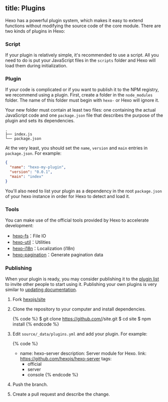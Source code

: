 title: Plugins
---
Hexo has a powerful plugin system, which makes it easy to extend functions without modifying the source code of the core module. There are two kinds of plugins in Hexo:

### Script

If your plugin is relatively simple, it's recommended to use a script. All you need to do is put your JavaScript files in the `scripts` folder and Hexo will load them during initialization.

### Plugin

If your code is complicated or if you want to publish it to the NPM registry, we recommend using a plugin. First, create a folder in the `node_modules` folder. The name of this folder must begin with `hexo-` or Hexo will ignore it.

Your new folder must contain at least two files: one containing the actual JavaScript code and one `package.json` file that describes the purpose of the plugin and sets its dependencies.

``` plain
.
├── index.js
└── package.json
```

At the very least, you should set the `name`, `version` and `main` entries in `package.json`. For example:

``` json package.json
{
  "name": "hexo-my-plugin",
  "version": "0.0.1",
  "main": "index"
}
```

You'll also need to list your plugin as a dependency in the root `package.json` of your hexo instance in order for Hexo to detect and load it.

### Tools

You can make use of the official tools provided by Hexo to accelerate development:

- [hexo-fs]：File IO
- [hexo-util]：Utilities
- [hexo-i18n]：Localization (i18n)
- [hexo-pagination]：Generate pagination data

### Publishing

When your plugin is ready, you may consider publishing it to the [plugin list](/plugins) to invite other people to start using it. Publishing your own plugins is very similar to [updating documentation](contributing.html#Updating_Documentation).

1. Fork [hexojs/site]
2. Clone the repository to your computer and install dependencies.

    {% code %}
    $ git clone https://github.com/<username>/site.git
    $ cd site
    $ npm install
    {% endcode %}

3. Edit `source/_data/plugins.yml` and add your plugin. For example:

    {% code %}
    - name: hexo-server
      description: Server module for Hexo.
      link: https://github.com/hexojs/hexo-server
      tags:
        - official
        - server
        - console
    {% endcode %}

4. Push the branch.
5. Create a pull request and describe the change.

[hexo-fs]: https://github.com/hexojs/hexo-fs
[hexo-util]: https://github.com/hexojs/hexo-util
[hexo-i18n]: https://github.com/hexojs/hexo-i18n
[hexo-pagination]: https://github.com/hexojs/hexo-pagination
[hexojs/site]: https://github.com/hexojs/site
